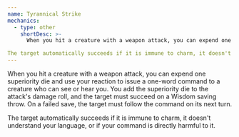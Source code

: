 ```yaml
---
name: Tyrannical Strike
mechanics:
  - type: other
    shortDesc: >-
      When you hit a creature with a weapon attack, you can expend one superiority die and use your reaction to issue a one-word command to a creature who can see or hear you. You add the superiority die to the attack's damage roll, and the target must succeed on a Wisdom saving throw. On a failed save, the target must follow the command on its next turn. 

The target automatically succeeds if it is immune to charm, it doesn't understand your language, or if your command is directly harmful to it.
---
```

When you hit a creature with a weapon attack, you can expend one superiority die and use your reaction to issue a one-word command to a creature who can see or hear you. You add the superiority die to the attack's damage roll, and the target must succeed on a Wisdom saving throw. On a failed save, the target must follow the command on its next turn. 

The target automatically succeeds if it is immune to charm, it doesn't understand your language, or if your command is directly harmful to it.
